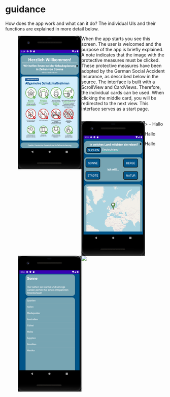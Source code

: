 # guidance

How does the app work and what can it do? 
The individual UIs and their functions are explained in more detail below.


><img align="left" src="MainActivity.PNG" width="200">
- When the app starts you see this screen. The user is welcomed and the purpose of the app is briefly explained. A note indicates that the image with the protective measures must be clicked.
- These protective measures have been adopted by the German Social Accident Insurance, as described below in the source. The interface is built with a ScrollView and CardViews. Therefore, the individual cards can be used. When clicking the middle card, you will be redirected to the next view. This interface serves as a start page.


<br>
><img align="left" src="MapFragment.PNG" width="200">
- Hallo



><img align="left" src="DestinationsList.PNG" width="200">
- Hallo



><img align="left" src="CountryDeatils.PNG" width="200">
- Hallo
